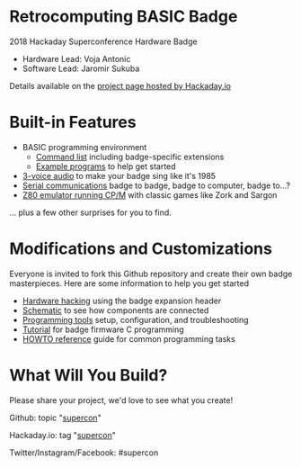 
# Retrocomputing BASIC Badge

2018 Hackaday Superconference Hardware Badge

* Hardware Lead: Voja Antonic
* Software Lead: Jaromir Sukuba

Details available on the [project page hosted by Hackaday.io](https://hackaday.io/project/161859-2018-hackaday-superconference-badge)

# Built-in Features

* BASIC programming environment
  * [Command list](https://hackaday.io/project/161859-2018-hackaday-superconference-badge/log/154559-hackaday-basic-interpreter)
  including badge-specific extensions
  * [Example programs](https://hackaday.io/project/161859-2018-hackaday-superconference-badge/log/154558-basic-program-examples)
  to help get started
* [3-voice audio](https://hackaday.io/project/161859-2018-hackaday-superconference-badge/log/154557-music-syntax-and-guide)
to make your badge sing like it's 1985
* [Serial communications](https://hackaday.io/project/161859-2018-hackaday-superconference-badge/log/154556-serial-communications-with-badge) badge to badge, badge to computer, badge to...?
* [Z80 emulator running CP/M](https://hackaday.io/project/161859-2018-hackaday-superconference-badge/log/154553-cpm-on-badge-quick-guide)
with classic games like Zork and Sargon

... plus a few other surprises for you to find.

# Modifications and Customizations

Everyone is invited to fork this Github repository and create their own badge masterpieces. Here are some information to help you get started

* [Hardware hacking](https://hackaday.io/project/161859-2018-hackaday-superconference-badge/log/154554-hardware-hacking)
using the badge expansion header
* [Schematic](https://hackaday.io/project/161859/gallery#cd391ebfde01335ba95bee7ca264cfee) 
to see how components are connected
* [Programming tools](https://hackaday.io/project/161859-2018-hackaday-superconference-badge/log/154555-guide-for-programming-in-c)
setup, configuration, and troubleshooting
* [Tutorial](https://hackaday.io/project/161859-2018-hackaday-superconference-badge/log/154552-tutorial-for-programming-in-c)
for badge firmware C programming
* [HOWTO reference](https://hackaday.io/project/161859-2018-hackaday-superconference-badge/log/154551-c-programming-howto-reference) guide for common programming tasks

# What Will You Build?

Please share your project, we'd love to see what you create!

Github: topic "[supercon](https://github.com/topics/supercon)"

Hackaday.io: tag "[supercon](https://hackaday.io/projects?tag=SuperCon&sort=date)"

Twitter/Instagram/Facebook: #supercon
